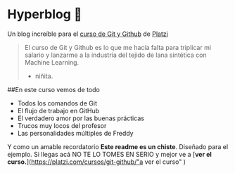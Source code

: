 # Hyperblog 💚
Un blog increíble para el [curso de Git y Github](https://platzi.com/new-home/clases/// "curso de Git y Github") de [Platzi](https://platzi.com/new-home/ "Platzi")
> El curso de Git y Github es lo que me hacía falta para triplicar mi salario y lanzarme a la industria del tejido de lana sintética con Machine Learning.
> * niñita.

##En este curso vemos de todo
* Todos los comandos de Git
* El flujo de trabajo en GitHub
* El verdadero amor por las buenas prácticas
* Trucos muy locos del profesor
* Las personalidades múltiples de Freddy

Y como un amable recordatorio **Este readme es un chiste**. Diseñado para el ejemplo. Si llegas acá NO TE LO TOMES EN SERIO y mejor ve a [**ver el curso.**](https://platzi.com/cursos/git-github/"a ver el curso" )